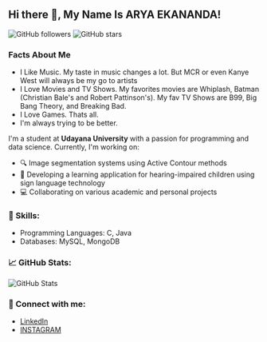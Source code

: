 ## Hi there 👋, My Name Is ARYA EKANANDA!

![GitHub followers](https://img.shields.io/github/followers/AryaEkanandaa?style=social)
![GitHub stars](https://img.shields.io/github/stars/AryaEkanandaa?style=social)


### Facts About Me
- I Like Music. My taste in music changes a lot. But MCR or even Kanye West will always be my go to artists 
- I Love Movies and TV Shows. My favorites movies are Whiplash, Batman (Christian Bale's and Robert Pattinson's). My fav TV Shows are B99, Big Bang Theory, and Breaking Bad.
- I Love Games. Thats all.
- I'm always trying to be better.

I'm a student at **Udayana University** with a passion for programming and data science. Currently, I'm working on:

- 🔍 Image segmentation systems using Active Contour methods
- 🤖 Developing a learning application for hearing-impaired children using sign language technology
- 💻 Collaborating on various academic and personal projects

### 🚀 Skills:
- Programming Languages:  C, Java
- Databases: MySQL, MongoDB


### 📈 GitHub Stats:
![GitHub Stats](https://github-readme-stats.vercel.app/api?username=AryaEkanandaa&show_icons=true&theme=radical)

### 🔗 Connect with me:
- [LinkedIn](https://www.linkedin.com/in/arya-ekananda-2a32a11a2)
- [INSTAGRAM](https://www.instagram.com/aryaekananda?igsh=dGpldm1uMDNpcHdu)
